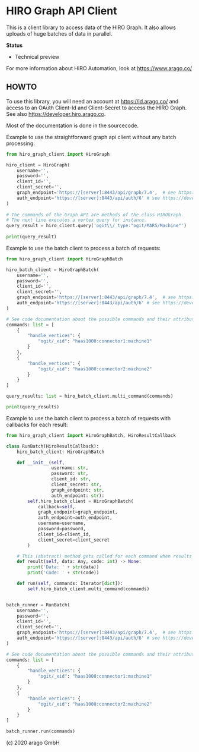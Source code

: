 # HIRO Graph API Client

This is a client library to access data of the HIRO Graph. It also allows uploads
of huge batches of data in parallel.

__Status__ 

* Technical preview

For more information about HIRO Automation, look at https://www.arago.co/

## HOWTO

To use this library, you will need an account at https://id.arago.co/ and access to an OAuth
Client-Id and Client-Secret to access the HIRO Graph. See also https://developer.hiro.arago.co.

Most of the documentation is done in the sourcecode.

Example to use the straightforward graph api client without any batch processing:

```python
from hiro_graph_client import HiroGraph

hiro_client = HiroGraph(
    username='',
    password='',
    client_id='',
    client_secret='',
    graph_endpoint='https://[server]:8443/api/graph/7.4',  # see https://developer.hiro.arago.co/7.0/api/
    auth_endpoint='https://[server]:8443/api/auth/6' # see https://developer.hiro.arago.co/7.0/api/
)
 
# The commands of the Graph API are methods of the class HIROGraph.
# The next line executes a vertex query for instance. 
query_result = hiro_client.query('ogit\\/_type:"ogit/MARS/Machine"')
 
print(query_result)
```

Example to use the batch client to process a batch of requests:

```python
from hiro_graph_client import HiroGraphBatch

hiro_batch_client = HiroGraphBatch(
    username='',
    password='',
    client_id='',
    client_secret='',
    graph_endpoint='https://[server]:8443/api/graph/7.4',  # see https://developer.hiro.arago.co/7.0/api/
    auth_endpoint='https://[server]:8443/api/auth/6' # see https://developer.hiro.arago.co/7.0/api/
)

# See code documentation about the possible commands and their attributes.
commands: list = [
    {
        "handle_vertices": {
            "ogit/_xid": "haas1000:connector1:machine1"
        }
    },
    {
        "handle_vertices": {
            "ogit/_xid": "haas1000:connector2:machine2"
        }
    }
]

query_results: list = hiro_batch_client.multi_command(commands)

print(query_results)
```

Example to use the batch client to process a batch of requests with callbacks for each result:

```python
from hiro_graph_client import HiroGraphBatch, HiroResultCallback

class RunBatch(HiroResultCallback):
    hiro_batch_client: HiroGraphBatch

    def __init__(self,
                 username: str,
                 password: str,
                 client_id: str,
                 client_secret: str,
                 graph_endpoint: str,
                 auth_endpoint: str):
        self.hiro_batch_client = HiroGraphBatch(
            callback=self,
            graph_endpoint=graph_endpoint,
            auth_endpoint=auth_endpoint,
            username=username,
            password=password,
            client_id=client_id,
            client_secret=client_secret
        )

    # This (abstract) method gets called for each command when results are available
    def result(self, data: Any, code: int) -> None:
        print('Data: ' + str(data))
        print('Code: ' + str(code))

    def run(self, commands: Iterator[dict]):
        self.hiro_batch_client.multi_command(commands)


batch_runner = RunBatch(
    username='',
    password='',
    client_id='',
    client_secret='',
    graph_endpoint='https://[server]:8443/api/graph/7.4',  # see https://developer.hiro.arago.co/7.0/api/
    auth_endpoint='https://[server]:8443/api/auth/6' # see https://developer.hiro.arago.co/7.0/api/
)

# See code documentation about the possible commands and their attributes.
commands: list = [
    {
        "handle_vertices": {
            "ogit/_xid": "haas1000:connector1:machine1"
        }
    },
    {
        "handle_vertices": {
            "ogit/_xid": "haas1000:connector2:machine2"
        }
    }
]

batch_runner.run(commands)
```

(c) 2020 arago GmbH